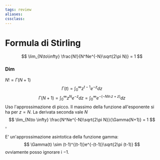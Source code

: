 ```yaml
---
tags: review
aliases:
cssclass:
---
```

 
# Formula di Stirling
$$
\lim_{N\to\infty} \frac{N!}{N^Ne^{-N}\sqrt(2\pi N)} = 1
$$
### Dim 
$N! = \Gamma(N+1)$
$$
\Gamma(t) = \int_0^\infty z^{t-1} e^{-z}dz
$$
$$
\Gamma(N+1) = \int_0^\infty z^N e^{-z}dz = \int_0^\infty e^{-(-N\ln{z}+z)}dz
$$
Uso l'approssimazione di picco. Il massimo della funzione all'esponente si ha per $z = N$. La derivata seconda vale $N$
$$
\lim_{N\to \infty} \frac{N^Ne^{-N}\sqrt{2\pi N}}{\Gamma(N+1)} = 1
$$
$\square$


E' un'approssimazione asintotica della funzione gamma:
$$
\Gamma(t) \sim (t-1)^{(t-1)}e^{-(t-1)}\sqrt{2\pi (t-1)}
$$
ovviamente posso ignorare i $-1$.